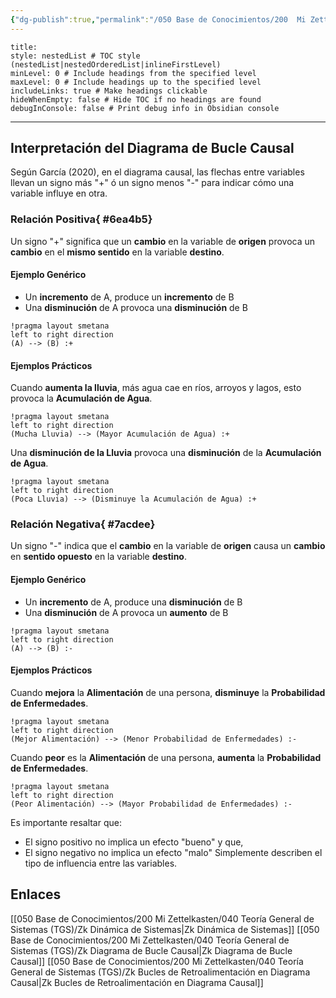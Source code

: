 ```yaml
---
{"dg-publish":true,"permalink":"/050 Base de Conocimientos/200  Mi Zettelkasten/040 Teoría General de Sistemas (TGS)/Zk Interpretación del Diagrama de Bucle Causal/","tags":["definir"]}
---
```


```table-of-contents
title: 
style: nestedList # TOC style (nestedList|nestedOrderedList|inlineFirstLevel)
minLevel: 0 # Include headings from the specified level
maxLevel: 0 # Include headings up to the specified level
includeLinks: true # Make headings clickable
hideWhenEmpty: false # Hide TOC if no headings are found
debugInConsole: false # Print debug info in Obsidian console
```
----

## Interpretación del Diagrama de Bucle Causal
Según García (2020), en el diagrama causal, las flechas entre variables llevan un signo más "+" ó un signo menos "-" para indicar cómo una variable influye en otra.

### Relación Positiva{ #6ea4b5}


Un signo "+" significa que un **cambio** en la variable de **origen** provoca un **cambio** en el **mismo sentido** en la variable **destino**.
#### Ejemplo Genérico
- Un **incremento** de A, produce un **incremento** de B
- Una **disminución** de A provoca una **disminución** de B
```plantuml
!pragma layout smetana
left to right direction
(A) --> (B) :+
```

#### Ejemplos Prácticos
Cuando **aumenta la lluvia**, más agua cae en ríos, arroyos y lagos, esto provoca la **Acumulación de Agua**.
```plantuml
!pragma layout smetana
left to right direction
(Mucha Lluvia) --> (Mayor Acumulación de Agua) :+
```

Una **disminución de la Lluvia** provoca una **disminución** de la **Acumulación de Agua**.
```plantuml
!pragma layout smetana
left to right direction
(Poca Lluvia) --> (Disminuye la Acumulación de Agua) :+
```

### Relación Negativa{ #7acdee}


Un signo "-" indica que el **cambio** en la variable de **origen** causa un **cambio** en **sentido opuesto** en la variable **destino**.

#### Ejemplo Genérico
- Un **incremento** de A, produce una **disminución** de B
- Una **disminución** de A provoca un **aumento** de B
```plantuml
!pragma layout smetana
left to right direction
(A) --> (B) :-
```

#### Ejemplos Prácticos
Cuando **mejora** la **Alimentación** de una persona, **disminuye** la **Probabilidad de Enfermedades**.
```plantuml
!pragma layout smetana
left to right direction
(Mejor Alimentación) --> (Menor Probabilidad de Enfermedades) :-
```

Cuando **peor** es la **Alimentación** de una persona, **aumenta** la **Probabilidad de Enfermedades**.
```plantuml
!pragma layout smetana
left to right direction
(Peor Alimentación) --> (Mayor Probabilidad de Enfermedades) :-
```

Es importante resaltar que:
- El signo positivo no implica un efecto "bueno" y que,
- El signo negativo no implica un efecto "malo"
Simplemente describen el tipo de influencia entre las variables.

## Enlaces
[[050 Base de Conocimientos/200  Mi Zettelkasten/040 Teoría General de Sistemas (TGS)/Zk Dinámica de Sistemas\|Zk Dinámica de Sistemas]]
[[050 Base de Conocimientos/200  Mi Zettelkasten/040 Teoría General de Sistemas (TGS)/Zk Diagrama de Bucle Causal\|Zk Diagrama de Bucle Causal]]
[[050 Base de Conocimientos/200  Mi Zettelkasten/040 Teoría General de Sistemas (TGS)/Zk Bucles de Retroalimentación en Diagrama Causal\|Zk Bucles de Retroalimentación en Diagrama Causal]]